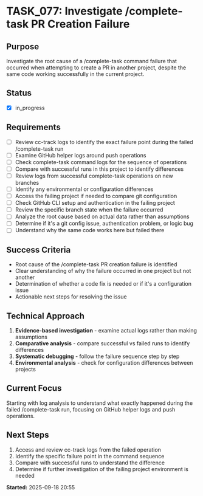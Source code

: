 # TASK_077: Investigate /complete-task PR Creation Failure

## Purpose
Investigate the root cause of a /complete-task command failure that occurred when attempting to create a PR in another project, despite the same code working successfully in the current project.

## Status
- [x] in_progress

## Requirements
- [ ] Review cc-track logs to identify the exact failure point during the failed /complete-task run
- [ ] Examine GitHub helper logs around push operations
- [ ] Check complete-task command logs for the sequence of operations
- [ ] Compare with successful runs in this project to identify differences
- [ ] Review logs from successful complete-task operations on new branches
- [ ] Identify any environmental or configuration differences
- [ ] Access the failing project if needed to compare git configuration
- [ ] Check GitHub CLI setup and authentication in the failing project
- [ ] Review the specific branch state when the failure occurred
- [ ] Analyze the root cause based on actual data rather than assumptions
- [ ] Determine if it's a git config issue, authentication problem, or logic bug
- [ ] Understand why the same code works here but failed there

## Success Criteria
- Root cause of the /complete-task PR creation failure is identified
- Clear understanding of why the failure occurred in one project but not another
- Determination of whether a code fix is needed or if it's a configuration issue
- Actionable next steps for resolving the issue

## Technical Approach
1. **Evidence-based investigation** - examine actual logs rather than making assumptions
2. **Comparative analysis** - compare successful vs failed runs to identify differences
3. **Systematic debugging** - follow the failure sequence step by step
4. **Environmental analysis** - check for configuration differences between projects

## Current Focus
Starting with log analysis to understand what exactly happened during the failed /complete-task run, focusing on GitHub helper logs and push operations.

## Next Steps
1. Access and review cc-track logs from the failed operation
2. Identify the specific failure point in the command sequence
3. Compare with successful runs to understand the difference
4. Determine if further investigation of the failing project environment is needed

**Started:** 2025-09-18 20:55